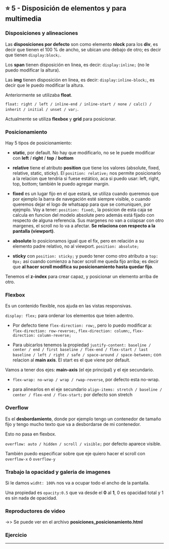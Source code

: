 
## :star: 5 - Disposición de elementos y para multimedia


### Disposiciones y alineaciones

Las **disposiciones por defecto** son como elemento **nlock** para los **div**, es decir que tienen el 100 % de ancho, se ubican uno debajo de otro; es decir que tienen ```display:block;```.

Los **span**  tienen disposición en linea, es decir: ```display:inline;``` (no le puedo modificar la altura).

Las **img**  tienen disposición en linea, es decir: ```display:inline-block;```, es decir que le puedo modificar la altura.


Anteriormente se utilizaba **float**.

```float: right / left / inline-end / inline-start / none / calc() / inherit / initial / unset / var;```.

Actualmente se utiliza **flexbox** y **grid** para posicionar.

### Posicionamiento

Hay 5 tipos de posicionamiento:

- **static**, por default. No hay que modificarlo, no se le puede modificar con **left** / **right** / **top** / **bottom**

- **relative** tiene el atributo **position** que tiene los valores (absolute, fixed, relative, static, sticky). El ```position: relative;``` nos permite posicionarlo a la relacion que tendria si fuese estático, aca si puedo usar: left, right, top, bottom; también le puedo agregar margin.

- **fixed** es un lugar fijo en el que estará, se utiliza cuando queremos que por ejemplo la barra de navegación esté siempre visible, o cuando queremos dejar el logo de whatsapp para que se comuniquen, por ejejmplo. Voy a tener: ```position: fixed;```, la posicion de esta caja se calcula en funcion del modelo absolute pero además está fijado con respecto de alguna referencia. Sus margenes no van a colapsar con otro margenes, el scroll no lo va a afectar. **Se relaciona con respecto a la pantalla (viewport)**.

- **absolute** lo posicionamos igual que el fix, pero en relación a su elemento padre relativo, no al viewport. ```position: absolute;```

- **sticky** con ```position: sticky;``` y puedo tener como otro atributo a ```top: 0px;``` asi cuando comienzo a hacer scroll me queda fijo arriba; es decir que **al hacer scroll modifica su posicionamiento hasta quedar fijo**.


Tenemos el **z-index** para crear capaz, y posicionar un elemento arriba de otro.
### Flexbox

Es un contenido flexible, nos ajuda en las vistas responsivas.

```display: flex;``` para ordenar los elementos que teien adentro.

- Por defecto tiene ```flex-direction: row;```, pero lo puedo modificar a: ```flex-direction: row-reverse;```, ```flex-direction: column;```, ```flex-direction: column-reverse;```

- Para ubicarlos tenemos la propiedad ```justify-content: baseline / center / end / first baseline / flex-end / flex-start / last baseline / left / right / safe / space-around / space-between;``` con relacion al **main axis**. El start es el que viene por default.

Vamos a tener dos ejes: **main-axis** (el eje principal) y el eje secundario.


- ```flex-wrap: no-wrap / wrap / rwap-reverse```, por defecto esta no-wrap.

- para alinearlos en el eje secundario ```align-items: stretch / baseline / center / flex-end / flex-start;``` por defecto son stretch


### Overflow

Es el **desbordamiento**, donde por ejemplo tengo un contenedor de tamaño fijo y tengo mucho texto que va a desbordarse de mi contenedor.

Esto no pasa en flexbox.

```overflow: auto / hidden / scroll / visible;``` por defecto aparece visible.

También puedo especificar sobre que eje quiero hacer el scroll con ```overflow-x``` ó ```overflow-y```

### Trabajo la opacidad y galeria de imagenes

Si le damos ```widht: 100%``` nos va a ocupar todo el ancho de la pantalla.

Una propiedad es ```opacity:0.5``` que va desde el **0** al **1**, 0 es opacidad total y 1 es sin nada de opacidad.

### Reproductores de video


->> Se puede ver en el archivo **posiciones_posicionamiento.html**

### Ejercicio

---